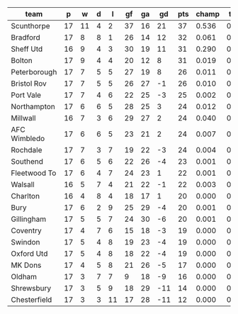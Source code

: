 |     team     | p  | w  | d | l  | gf | ga | gd  | pts | champ | top2  | top3  | top4  |  5-7  | bot4  | bot3  | bot2  |
|--------------|----|----|---|----|----|----|-----|-----|-------|-------|-------|-------|-------|-------|-------|-------|
| Scunthorpe   | 17 | 11 | 4 |  2 | 37 | 16 |  21 |  37 | 0.536 | 0.780 | 0.879 | 0.929 | 0.054 | 0.000 | 0.000 | 0.000|
| Bradford     | 17 |  8 | 8 |  1 | 26 | 14 |  12 |  32 | 0.061 | 0.175 | 0.330 | 0.470 | 0.262 | 0.002 | 0.001 | 0.001|
| Sheff Utd    | 16 |  9 | 4 |  3 | 30 | 19 |  11 |  31 | 0.290 | 0.600 | 0.753 | 0.840 | 0.109 | 0.000 | 0.000 | 0.000|
| Bolton       | 17 |  9 | 4 |  4 | 20 | 12 |   8 |  31 | 0.019 | 0.071 | 0.160 | 0.252 | 0.273 | 0.008 | 0.003 | 0.001|
| Peterborough | 17 |  7 | 5 |  5 | 27 | 19 |   8 |  26 | 0.011 | 0.045 | 0.108 | 0.185 | 0.240 | 0.018 | 0.010 | 0.004|
| Bristol Rov  | 17 |  7 | 5 |  5 | 26 | 27 |  -1 |  26 | 0.010 | 0.044 | 0.103 | 0.179 | 0.243 | 0.020 | 0.010 | 0.004|
| Port Vale    | 17 |  7 | 4 |  6 | 22 | 25 |  -3 |  25 | 0.002 | 0.007 | 0.024 | 0.048 | 0.123 | 0.098 | 0.061 | 0.027|
| Northampton  | 17 |  6 | 6 |  5 | 28 | 25 |   3 |  24 | 0.012 | 0.049 | 0.112 | 0.185 | 0.243 | 0.019 | 0.011 | 0.004|
| Millwall     | 16 |  7 | 3 |  6 | 29 | 27 |   2 |  24 | 0.040 | 0.128 | 0.257 | 0.384 | 0.272 | 0.006 | 0.002 | 0.001|
| AFC Wimbledo | 17 |  6 | 6 |  5 | 23 | 21 |   2 |  24 | 0.007 | 0.030 | 0.071 | 0.128 | 0.199 | 0.034 | 0.018 | 0.009|
| Rochdale     | 17 |  7 | 3 |  7 | 19 | 22 |  -3 |  24 | 0.004 | 0.020 | 0.052 | 0.096 | 0.169 | 0.050 | 0.030 | 0.013|
| Southend     | 17 |  6 | 5 |  6 | 22 | 26 |  -4 |  23 | 0.001 | 0.006 | 0.020 | 0.038 | 0.103 | 0.115 | 0.070 | 0.037|
| Fleetwood To | 17 |  6 | 4 |  7 | 24 | 23 |   1 |  22 | 0.001 | 0.008 | 0.022 | 0.045 | 0.111 | 0.103 | 0.063 | 0.035|
| Walsall      | 16 |  5 | 7 |  4 | 21 | 22 |  -1 |  22 | 0.003 | 0.015 | 0.040 | 0.079 | 0.158 | 0.068 | 0.041 | 0.020|
| Charlton     | 16 |  4 | 8 |  4 | 18 | 17 |   1 |  20 | 0.000 | 0.002 | 0.006 | 0.015 | 0.048 | 0.232 | 0.161 | 0.098|
| Bury         | 17 |  6 | 2 |  9 | 25 | 29 |  -4 |  20 | 0.001 | 0.009 | 0.024 | 0.047 | 0.121 | 0.098 | 0.060 | 0.031|
| Gillingham   | 17 |  5 | 5 |  7 | 24 | 30 |  -6 |  20 | 0.001 | 0.007 | 0.020 | 0.039 | 0.103 | 0.111 | 0.069 | 0.036|
| Coventry     | 17 |  4 | 7 |  6 | 15 | 18 |  -3 |  19 | 0.000 | 0.001 | 0.004 | 0.010 | 0.035 | 0.274 | 0.194 | 0.115|
| Swindon      | 17 |  5 | 4 |  8 | 19 | 23 |  -4 |  19 | 0.000 | 0.001 | 0.003 | 0.006 | 0.028 | 0.331 | 0.239 | 0.148|
| Oxford Utd   | 17 |  5 | 4 |  8 | 18 | 22 |  -4 |  19 | 0.000 | 0.001 | 0.006 | 0.013 | 0.050 | 0.217 | 0.146 | 0.088|
| MK Dons      | 17 |  4 | 5 |  8 | 21 | 26 |  -5 |  17 | 0.000 | 0.002 | 0.006 | 0.013 | 0.044 | 0.250 | 0.171 | 0.099|
| Oldham       | 17 |  3 | 7 |  7 |  9 | 18 |  -9 |  16 | 0.000 | 0.000 | 0.000 | 0.001 | 0.005 | 0.623 | 0.521 | 0.385|
| Shrewsbury   | 17 |  3 | 5 |  9 | 18 | 29 | -11 |  14 | 0.000 | 0.000 | 0.000 | 0.001 | 0.005 | 0.640 | 0.534 | 0.394|
| Chesterfield | 17 |  3 | 3 | 11 | 17 | 28 | -11 |  12 | 0.000 | 0.000 | 0.000 | 0.001 | 0.003 | 0.685 | 0.583 | 0.452|
